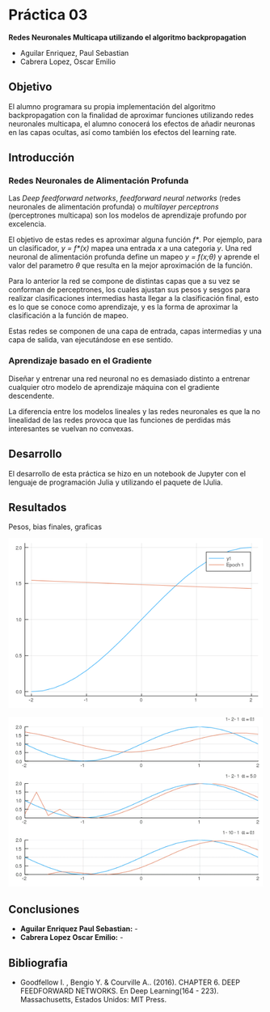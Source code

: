 # Práctica 03

__Redes Neuronales Multicapa utilizando el algoritmo backpropagation__

- Aguilar Enriquez, Paul Sebastian
- Cabrera Lopez, Oscar Emilio

## Objetivo

El alumno programara su propia implementación del algoritmo backpropagation con
la finalidad de aproximar funciones utilizando redes neuronales multicapa, el
alumno conocerá los efectos de añadir neuronas en las capas ocultas, así como
también los efectos del learning rate.

## Introducción

### Redes Neuronales de Alimentación Profunda

Las _Deep feedforward networks_, _feedforward neural networks_ (redes
neuronales de alimentación profunda) o _multilayer perceptrons_ (perceptrones
multicapa) son los modelos de aprendizaje profundo por excelencia.

El objetivo de estas redes es aproximar alguna función _f*_. Por ejemplo, para
un clasificador, _y = f*(x)_ mapea una entrada _x_ a una categoria _y_. Una red
neuronal de alimentación profunda define un mapeo _y = f(x;θ)_ y aprende el
valor del parametro _θ_ que resulta en la mejor aproximación de la función.

Para lo anterior la red se compone de distintas capas que a su vez se conforman
de perceptrones, los cuales ajustan sus pesos y sesgos para realizar
clasificaciones intermedias hasta llegar a la clasificación final, esto es lo
que se conoce como aprendizaje, y es la forma de aproximar la clasificación a
la función de mapeo.

Estas redes se componen de una capa de entrada, capas intermedias y una capa de
salida, van ejecutándose en ese sentido.

### Aprendizaje basado en el Gradiente

Diseñar y entrenar una red neuronal no es demasiado distinto a entrenar
cualquier otro modelo de aprendizaje máquina con el gradiente descendente.

La diferencia entre los modelos lineales y las redes neuronales es que la no
linealidad de las redes provoca que las funciones de perdidas más interesantes
se vuelvan no convexas.

## Desarrollo

El desarrollo de esta práctica se hizo en un notebook de Jupyter con el
lenguaje de programación Julia y utilizando el paquete de IJulia.

## Resultados

Pesos, bias finales, graficas

![backpropagation.gif](backpropagation.gif)

![ej2.gif](ej2.gif)

## Conclusiones

- __Aguilar Enriquez Paul Sebastian:__ -
- __Cabrera Lopez Oscar Emilio:__ -

## Bibliografia

- Goodfellow I. , Bengio Y. & Courville A.. (2016). CHAPTER 6. DEEP FEEDFORWARD
NETWORKS. En Deep Learning(164 - 223). Massachusetts, Estados Unidos: MIT
Press.
